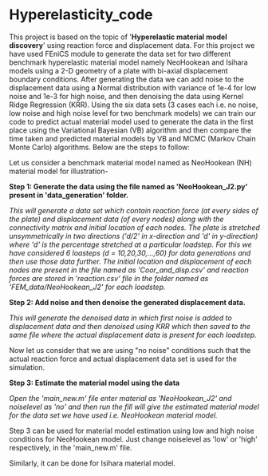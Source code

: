 # Hyperelasticity_code
This project is based on the topic of '**Hyperelastic material model discovery**' using reaction force and displacement data. For this project we have used FEniCS module to generate the data set for two different benchmark hyperelastic material model namely NeoHookean and Isihara models using a 2-D geometry of a plate with bi-axial displacement boundary conditions. After generating the data we can add noise to the displacement data using a Normal distribution with variance of 1e-4 for low noise and 1e-3 for high noise, and then denoising the data using Kernel Ridge Regression (KRR). Using the six data sets (3 cases each i.e. no noise, low noise and high noise level for two benchmark models) we can train our code to predict actual material model used to generate the data in the first place using the Variational Bayesian (VB) algorithm and then compare the time taken and predicted material models by VB and MCMC (Markov Chain Monte Carlo) algorithms. Below are the steps to follow:

Let us consider a benchmark material model named as NeoHookean (NH) material model for illustration-

**Step 1: Generate the data using the file named as 'NeoHookean_J2.py' present in 'data_generation' folder.**

_This will generate a data set which contain reaction force (at every sides of the plate) and displacement data (of every nodes) along with the connectivity matrix and initial location of each nodes. The plate is stretched unsymmetrically in two directions ('d/2' in x-direction and 'd' in y-direction) where 'd' is the percentage stretched at a particular loadstep. For this we have considered 6 loasteps (d = 10,20,30,...,60) for data generations and then use those data further. The initial location and displacement of each nodes are present in the file named as 'Coor_and_disp.csv' and reaction forces are stored in 'reaction.csv' file in the folder named as 'FEM_data/NeoHookean_J2' for each loadstep._


**Step 2: Add noise and then denoise the generated displacement data.**

_This will generate the denoised data in which first noise is added to displacement data and then denoised using KRR which then saved to the same file where the actual displacement data is present for each loadstep._

Now let us consider that we are using "no noise" conditions such that the actual reaction force and actual displacement data set is used for the simulation. 

**Step 3: Estimate the material model using the data**

_Open the 'main_new.m' file enter material as 'NeoHookean_J2' and noiselevel as 'no' and then run the fill will give the estimated material model for the data set we have used i.e. NeoHookean material model._

Step 3 can be used for material model estimation using low and high noise conditions for NeoHookean model. Just change noiselevel as 'low' or 'high' respectively, in the 'main_new.m' file.

Similarly, it can be done for Isihara material model.

